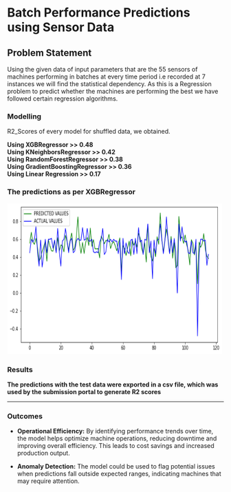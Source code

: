 # Batch Performance Predictions using Sensor Data
## Problem Statement
Using the given data of input parameters that are the 55 sensors of machines performing in batches at every time period i.e recorded at 7 instances we will find the statistical dependency. 
As this is a Regression problem to predict whether the machines are performing the best we have followed certain regression algorithms.

### Modelling
R2_Scores of every model for shuffled data, we obtained.

<b>Using XGBRegressor >> 0.48<br>
Using KNeighborsRegressor >> 0.42<br>
Using RandomForestRegressor >> 0.38<br>
Using GradientBoostingRegressor >> 0.36<br>
Using Linear Regression >> 0.17</b><br>

### The predictions as per XGBRegressor
<img src="predictions_graph.png" width=500 height=350 />

### Results 
**The predictions with the test data were exported in a csv file, which was used by the submission portal to generate R2 scores**

<hr>

### Outcomes
* <b>Operational Efficiency:</b>
By identifying performance trends over time, the model helps optimize machine operations, reducing downtime and improving overall efficiency. This leads to cost savings and increased production output.

* <b>Anomaly Detection:</b>
The model could be used to flag potential issues when predictions fall outside expected ranges, indicating machines that may require attention.
